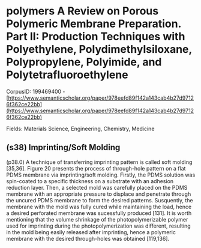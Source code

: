 # polymers A Review on Porous Polymeric Membrane Preparation. Part II: Production Techniques with Polyethylene, Polydimethylsiloxane, Polypropylene, Polyimide, and Polytetrafluoroethylene

CorpusID: 199469400 - [https://www.semanticscholar.org/paper/978eefd89f142a143cab4b27d97126f362ce22bb](https://www.semanticscholar.org/paper/978eefd89f142a143cab4b27d97126f362ce22bb)

Fields: Materials Science, Engineering, Chemistry, Medicine

## (s38) Imprinting/Soft Molding
(p38.0) A technique of transferring imprinting pattern is called soft molding [35,36]. Figure 20 presents the process of through-hole pattern on a flat PDMS membrane via imprinting/soft molding. Firstly, the PDMS solution was spin-coated to a specific thickness on a substrate with an adhesion reduction layer. Then, a selected mold was carefully placed on the PDMS membrane with an appropriate pressure to displace and penetrate through the uncured PDMS membrane to form the desired patterns. Susquently, the membrane with the mold was fully cured while maintaining the load, hence a desired perforated membrane was sucessfully produced [131]. It is worth mentioning that the volume shrinkage of the photopolymerizable polymer used for imprinting during the photopolymerization was different, resulting in the mold being easily released after imprinting, hence a polymeric membrane with the desired through-holes was obtained [119,136]. 
